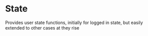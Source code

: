 State
==========

Provides user state functions, initially for logged in state, but easily
extended to other cases at they rise
